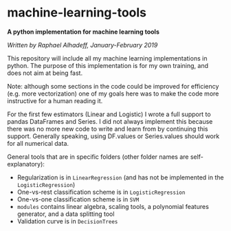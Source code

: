 # machine-learning-tools
**A python implementation for machine learning tools**

*Written by Raphael Alhadeff, January-February 2019*

This repository will include all my machine learning implementations in python. The purpose of this implementation is for my own training, and does not aim at being fast.

Note: although some sections in the code could be improved for efficiency (e.g. more vectorization) one of my goals here was to make the code more instructive for a human reading it.

For the first few estimators (Linear and Logistic) I wrote a full support to pandas DataFrames and Series. I did not always implement this because there was no more new code to write and learn from by continuing this support. Generally speaking, using DF.values or Series.values should work for all numerical data.

General tools that are in specific folders (other folder names are self-explanatory):
 * Regularization is in `LinearRegression` (and has not be implemented in the `LogisticRegression`)
 * One-vs-rest classification scheme is in `LogisticRegression`
 * One-vs-one classification scheme is in `SVM`
 * `modules` contains linear algebra, scaling tools, a polynomial features generator, and a data splitting tool
 * Validation curve is in `DecisionTrees`
